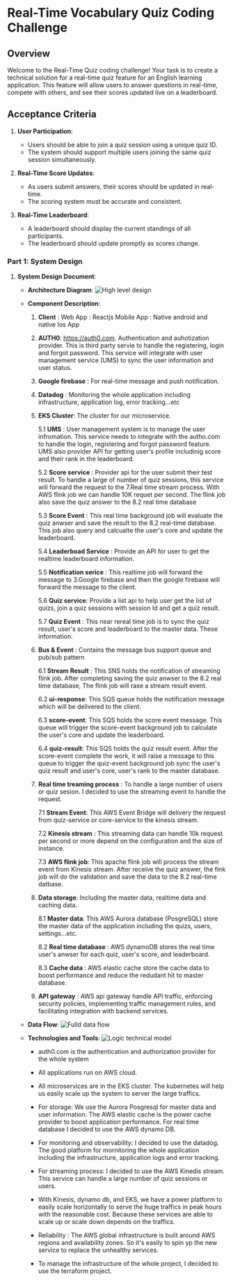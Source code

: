 # Real-Time Vocabulary Quiz Coding Challenge
## Overview

Welcome to the Real-Time Quiz coding challenge! Your task is to create a technical solution for a real-time quiz feature for an English learning application. This feature will allow users to answer questions in real-time, compete with others, and see their scores updated live on a leaderboard.

## Acceptance Criteria

1. **User Participation**:
   - Users should be able to join a quiz session using a unique quiz ID.
   - The system should support multiple users joining the same quiz session simultaneously.

2. **Real-Time Score Updates**:
   - As users submit answers, their scores should be updated in real-time.
   - The scoring system must be accurate and consistent.

3. **Real-Time Leaderboard**:
   - A leaderboard should display the current standings of all participants.
   - The leaderboard should update promptly as scores change.

### Part 1: System Design

1. **System Design Document**:
   - **Architecture Diagram**: 
   ![High level design](/Architecture/ELSA-HLD.drawio-5.svg)
   - **Component Description**: 
        
        1. **Client** : 
            Web App : Reactjs
            Mobile App : Native android and native Ios App

        2. **AUTH0**: https://auth0.com. Authentication and auhotization provider. This is third party servie to handle the registering, login and forgot password. This service will integrate with user management service (UMS) to sync the user information and user status.   

        3. **Google firebase** : For real-time message and push notification. 

        4. **Datadog** : Monitoring the whole application including infrastructure, application log, error tracking...etc

        5. **EKS Cluster**: The cluster for our microservice.

            5.1  **UMS** : User management system is to manage the user infromation. This service needs to integrate with the autho.com to handle the login, registering and forgot password feature. UMS also provider API for getting user's profile includinig score and their rank in the leaderboard.

            5.2 **Score service** : Provider api for the user submit their test result. To handle a large of number of quiz sessions, this service will forward the request to the 7.Real time stream process. With AWS flink job we can handle 10K requet per second. 
            The flink job also save the quiz answer to the 8.2 real time database

            5.3 **Score Event** : This real time background job will evaluate the quiz anwser and save the result to the 8.2 real-time database. This job also query and calcualte the user's core and update the leaderboard.

            5.4 **Leaderboad Service** : Provide an API for user to get the realtime leaderboard information.

            5.5 **Notification serice** : This realtime job will forward the message to 3.Google firebase and then the google firebase will forward the message to the client.

            5.6 **Quiz service**: Provide a list api to help user get the list of quizs, join a quiz sessions with session Id and get a quiz result.

            5.7 **Quiz Event** : This near rereal time job is to sync the quiz result, user's score and leaderboard to the master data. These information.

        6. **Bus & Event** : Contains the message bus support queue and pub/sub pattern

            6.1 **Stream Result** : This SNS holds the notification of streaming flink job. After completing saving the quiz anwser to the 8.2 real time database, The flink job will rase a stream result event.

            6.2 **ui-response**: This SQS queue holds the notification message which will be delivered to the client.

            6.3 **score-event**: This SQS holds the score event message. This queue will trigger the score-event background job to calculate the user's core and update the leaderboard.

            6.4 **quiz-result**: This SQS holds the quiz result event. After the score-event complete the work, it will raise a message to this queue to trigger the quiz-event background job sync the user's quiz result and user's core, user's rank to the master database.

        7. **Real time treaming process** : To handle a large number of users or quiz sesion. I decided to use the streaming event to handle the request.

            7.1 **Stream Event**: This AWS Event Bridge will delivery the request from quiz-service or core-service to the kinesis stream.

            7.2 **Kinesis stream** : This streaming data can handle 10k request per second or more depend on the configuration and the size of instance.

            7.3 **AWS flink job**: This apache flink job will process the stream event from Kinesis stream. After receive the quiz answer, the fink job will do the validation and save the data to the 8.2 real-time datbase.

        8. **Data storage**: Including the master data, realtime data and caching data. 

            8.1 **Master data**: This AWS Aurora database (PosgreSQL) store the master data of the application including the quizs, users, settings...etc.

            8.2 **Real time database** : AWS dynamoDB stores the real time user's anwser for each quiz, user's score, and leaderboard.

            8.3 **Cache data** : AWS elastic cache store the cache data to boost performance and reduce the redudant hit to master database.
        
        9. **API gateway** : AWS api gateway handle API traffic, enforcing security policies, implementing traffic management rules, and facilitating integration with backend services.


   - **Data Flow**: 
   ![Fulld data flow](/Architecture/ELSA-Data-Flow.drawio.svg)

   - **Technologies and Tools**: ![Logic technical model](/Architecture/ELSA-Technology-and-Tools.drawio.svg)
        -   auth0.com is the authentication and authorization provider for the whole system
        - All applications run on AWS cloud.
        -  All microservices are in the EKS cluster. The kubernetes will help us easily scale up the system to server the large traffics.
        - For storage: We use the Aurora Posgresql for master data and user information. The AWS elastic cache is the power cache provider to boost application performance. For real time database I decided to use the AWS dynamo DB.

        - For monitoring and observability: I decided to use the datadog. The good platform for mornitoring the whole application including the infrastructure, application logs and error tracking.

        - For streaming process: I decided to use the AWS Kinedis stream. This service can handle a large number of quiz sessions or users.

        - With Kinesis, dynamo db, and EKS, we have a power platform to easily scale horizontally to serve the huge traffics in peak hours with the reasonable cost. Because these services are able to scale up or scale down depends on the traffics.

        - Reliability : The AWS global infrastructure is built around  AWS regions and availability zones. So it's easily to spin yp  the new service to replace the unhealthy services.
        - To manage the infrastructure of the whole project, I decided to use the terraform project.